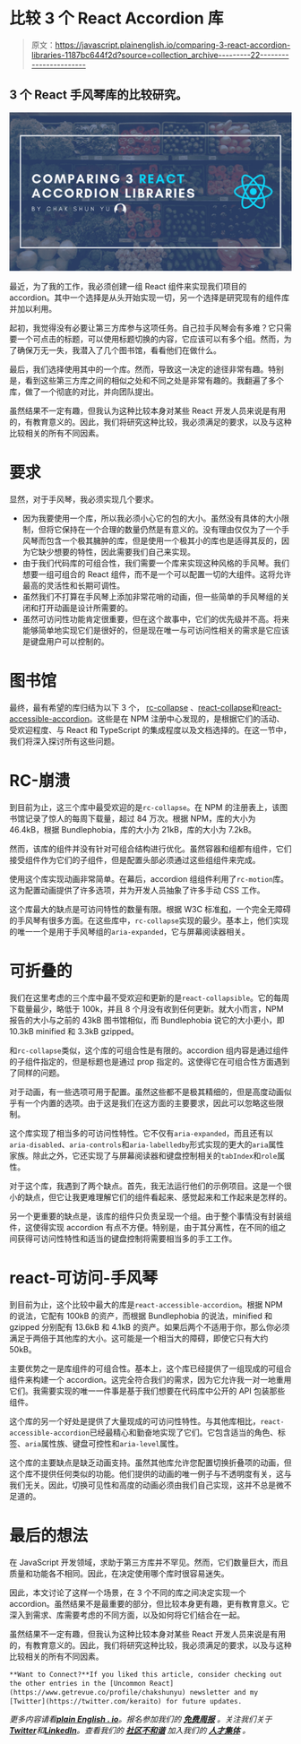 # 比较 3 个 React Accordion 库

> 原文：<https://javascript.plainenglish.io/comparing-3-react-accordion-libraries-1187bc644f2d?source=collection_archive---------22----------------------->

## 3 个 React 手风琴库的比较研究。

![](img/845a3e359d30a9a1e5c02a713f178dbc.png)

最近，为了我的工作，我必须创建一组 React 组件来实现我们项目的 accordion。其中一个选择是从头开始实现一切，另一个选择是研究现有的组件库并加以利用。

起初，我觉得没有必要让第三方库参与这项任务。自己拉手风琴会有多难？它只需要一个可点击的标题，可以使用标题切换的内容，它应该可以有多个组。然而，为了确保万无一失，我潜入了几个图书馆，看看他们在做什么。

最后，我们选择使用其中的一个库。然而，导致这一决定的途径非常有趣。特别是，看到这些第三方库之间的相似之处和不同之处是非常有趣的。我翻遍了多个库，做了一个彻底的对比，并向团队提出。

虽然结果不一定有趣，但我认为这种比较本身对某些 React 开发人员来说是有用的，有教育意义的。因此，我们将研究这种比较，我必须满足的要求，以及与这种比较相关的所有不同因素。

# 要求

显然，对于手风琴，我必须实现几个要求。

*   因为我要使用一个库，所以我必须小心它的包的大小。虽然没有具体的大小限制，但将它保持在一个合理的数量仍然是有意义的。没有理由仅仅为了一个手风琴而包含一个极其臃肿的库，但是使用一个极其小的库也是适得其反的，因为它缺少想要的特性，因此需要我们自己来实现。
*   由于我们代码库的可组合性，我们需要一个库来实现这种风格的手风琴。我们想要一组可组合的 React 组件，而不是一个可以配置一切的大组件。这将允许最高的灵活性和长期可调性。
*   虽然我们不打算在手风琴上添加非常花哨的动画，但一些简单的手风琴组的关闭和打开动画是设计所需要的。
*   虽然可访问性功能肯定很重要，但在这个故事中，它们的优先级并不高。将来能够简单地实现它们是很好的，但是现在唯一与可访问性相关的需求是它应该是键盘用户可以控制的。

# 图书馆

最终，最有希望的库归结为以下 3 个， [rc-collapse](https://github.com/react-component/collapse) 、[react-collapse](https://github.com/glennflanagan/react-collapsible)和[react-accessible-accordion](https://github.com/springload/react-accessible-accordion)。这些是在 NPM 注册中心发现的，是根据它们的活动、受欢迎程度、与 React 和 TypeScript 的集成程度以及文档选择的。在这一节中，我们将深入探讨所有这些问题。

# RC-崩溃

到目前为止，这三个库中最受欢迎的是`rc-collapse`。在 NPM 的注册表上，该图书馆记录了惊人的每周下载量，超过 84 万次。根据 NPM，库的大小为 46.4kB，根据 Bundlephobia，库的大小为 21kB，库的大小为 7.2kB。

然而，该库的组件并没有针对可组合结构进行优化。虽然容器和组都有组件，它们接受组件作为它们的子组件，但是配置头部必须通过这些组组件来完成。

使用这个库实现动画非常简单。在幕后，accordion 组组件利用了`rc-motion`库。这为配置动画提供了许多选项，并为开发人员抽象了许多手动 CSS 工作。

这个库最大的缺点是可访问特性的数量有限。根据 W3C 标准[和](https://www.w3.org/WAI/ARIA/apg/patterns/accordion/)，一个完全无障碍的手风琴有很多方面。在这些库中，`rc-collapse`实现的最少。基本上，他们实现的唯一一个是用于手风琴组的`aria-expanded`，它与屏幕阅读器相关。

# 可折叠的

我们在这里考虑的三个库中最不受欢迎和更新的是`react-collapsible`。它的每周下载量最少，略低于 100k，并且 8 个月没有收到任何更新。就大小而言，NPM 报告的大小与之前的 43kB 图书馆相似，而 Bundlephobia 说它的大小更小，即 10.3kB minified 和 3.3kB gzipped。

和`rc-collapse`类似，这个库的可组合性是有限的。accordion 组内容是通过组件的子组件指定的，但是标题也是通过 prop 指定的。这使得它在可组合性方面遇到了同样的问题。

对于动画，有一些选项可用于配置。虽然这些都不是极其精细的，但是高度动画似乎有一个内置的选项。由于这是我们在这方面的主要要求，因此可以忽略这些限制。

这个库实现了相当多的可访问性特性。它不仅有`aria-expanded`，而且还有以`aria-disabled`、`aria-controls`和`aria-labelledby`形式实现的更大的`aria`属性家族。除此之外，它还实现了与屏幕阅读器和键盘控制相关的`tabIndex`和`role`属性。

对于这个库，我遇到了两个缺点。首先，我无法运行他们的示例项目。这是一个很小的缺点，但它让我更难理解它们的组件看起来、感觉起来和工作起来是怎样的。

另一个更重要的缺点是，该库的组件只负责呈现一个组。由于整个事情没有封装组件，这使得实现 accordion 有点不方便。特别是，由于其分离性，在不同的组之间获得可访问性特性和适当的键盘控制将需要相当多的手工工作。

# react-可访问-手风琴

到目前为止，这个比较中最大的库是`react-accessible-accordion`。根据 NPM 的说法，它配有 100kB 的资产，而根据 Bundlephobia 的说法，minified 和 gzipped 分别配有 13.6kB 和 4.1kB 的资产。如果后两个不适用于你，那么你必须满足于两倍于其他库的大小。这可能是一个相当大的障碍，即使它只有大约 50kB。

主要优势之一是库组件的可组合性。基本上，这个库已经提供了一组现成的可组合组件来构建一个 accordion。这完全符合我们的需求，因为它允许我一对一地重用它们。我需要实现的唯一一件事是基于我们想要在代码库中公开的 API 包装那些组件。

这个库的另一个好处是提供了大量现成的可访问性特性。与其他库相比，`react-accessible-accordion`已经最精心和勤奋地实现了它们。它包含适当的角色、标签、`aria`属性族、键盘可控性和`aria-level`属性。

这个库的主要缺点是缺乏动画支持。虽然其他库允许您配置切换折叠项的动画，但这个库不提供任何类似的功能。他们提供的动画的唯一例子与不透明度有关，这与我们无关。因此，切换可见性和高度的动画必须由我们自己实现，这并不总是微不足道的。

# 最后的想法

在 JavaScript 开发领域，求助于第三方库并不罕见。然而，它们数量巨大，而且质量和功能各不相同。因此，在决定使用哪个库时很容易迷失。

因此，本文讨论了这样一个场景，在 3 个不同的库之间决定实现一个 accordion。虽然结果不是最重要的部分，但比较本身更有趣，更有教育意义。它深入到需求、库需要考虑的不同方面，以及如何将它们结合在一起。

虽然结果不一定有趣，但我认为这种比较本身对某些 React 开发人员来说是有用的，有教育意义的。因此，我们将研究这种比较，我必须满足的要求，以及与这种比较相关的所有不同因素。

```
**Want to Connect?**If you liked this article, consider checking out the other entries in the [Uncommon React](https://www.getrevue.co/profile/chakshunyu) newsletter and my [Twitter](https://twitter.com/keraito) for future updates.
```

*更多内容请看*[***plain English . io***](https://plainenglish.io/)*。报名参加我们的* [***免费周报***](http://newsletter.plainenglish.io/) *。关注我们关于*[***Twitter***](https://twitter.com/inPlainEngHQ)*和*[***LinkedIn***](https://www.linkedin.com/company/inplainenglish/)*。查看我们的* [***社区不和谐***](https://discord.gg/GtDtUAvyhW) *加入我们的* [***人才集体***](https://inplainenglish.pallet.com/talent/welcome) *。*